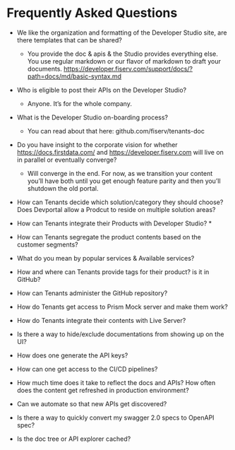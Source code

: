 # Frequently Asked Questions

* We like the organization and formatting of the Developer Studio site, are there templates that can be shared?
  * You provide the doc & apis & the Studio provides everything else.  You use regular markdown or our flavor of markdown to draft your documents. https://developer.fiserv.com/support/docs/?path=docs/md/basic-syntax.md

* Who is eligible to post their APIs on the Developer Studio?
  * Anyone.  It’s for the whole company.

* What is the Developer Studio on-boarding process?
  * You can read about that here: github.com/fiserv/tenants-doc

* Do you have insight to the corporate vision for whether https://docs.firstdata.com/ and https://developer.fiserv.com will live on in parallel or eventually converge?
  * Will converge in the end.  For now, as we transition your content you’ll have both until you get enough feature parity and then you’ll shutdown the old portal.

* How can Tenants decide which solution/category they should choose? Does Devportal allow a Prodcut to reside on multiple solution areas?

* How can Tenants integrate their Products with Developer Studio?
   *
   
* How can Tenants segregate the product contents based on the customer segments?


* What do you mean by popular services & Available services?


* How and where can Tenants provide tags for their product? is it in GitHub?


* How can Tenants administer the GitHub repository?


* How do Tenants get access to Prism Mock server and make them work?


* How do Tenants integrate their contents with Live Server?


* Is there a way to hide/exclude documentations from showing up on the UI?


* How does one generate the API keys?


* How can one get access to the CI/CD pipelines?


* How much time does it take to reflect the docs and APIs? How often does the content get refreshed in production environment?


* Can we automate so that new APIs get discovered?


* Is there a way to quickly convert my swagger 2.0 specs to OpenAPI spec?


* Is the doc tree or API explorer cached? 
